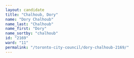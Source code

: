 ```yaml
---
layout: candidate
title: "Chalhoub, Dory"
name: "Dory Chalhoub"
name_last: "Chalhoub"
name_first: "Dory"
name_sortby: "chalhoub"
id: "2169"
ward: "11"
permalink: "/toronto-city-council/dory-chalhoub-2169/"
---
```

